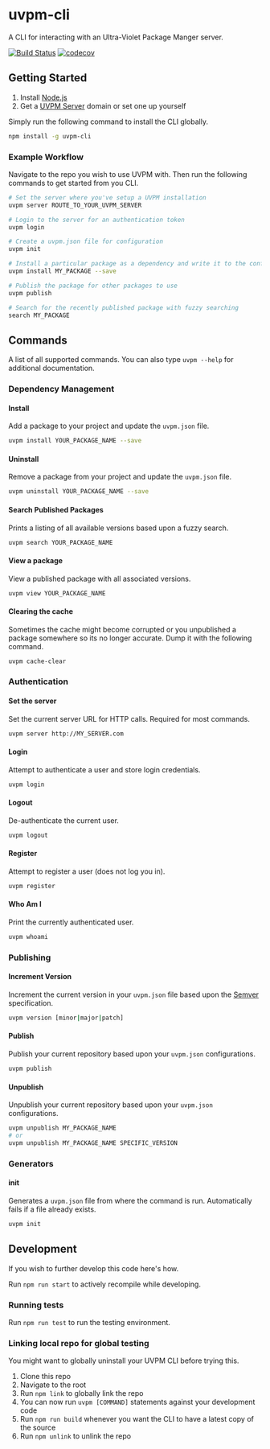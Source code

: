 # uvpm-cli

A CLI for interacting with an Ultra-Violet Package Manger server.

[![Build Status](https://travis-ci.org/ashblue/uvpm-cli.svg?branch=master)](https://travis-ci.org/ashblue/uvpm-cli)
[![codecov](https://codecov.io/gh/ashblue/uvpm-cli/branch/master/graph/badge.svg)](https://codecov.io/gh/ashblue/uvpm-cli)

## Getting Started

1. Install [Node.js](https://nodejs.org)
1. Get a [UVPM Server](https://github.com/ashblue/uvpm-server) domain or set one up yourself

Simply run the following command to install the CLI globally.

```bash
npm install -g uvpm-cli
```

### Example Workflow

Navigate to the repo you wish to use UVPM with. Then run the following commands to get started from you CLI.

```bash
# Set the server where you've setup a UVPM installation
uvpm server ROUTE_TO_YOUR_UVPM_SERVER

# Login to the server for an authentication token
uvpm login

# Create a uvpm.json file for configuration
uvpm init

# Install a particular package as a dependency and write it to the config
uvpm install MY_PACKAGE --save

# Publish the package for other packages to use
uvpm publish

# Search for the recently published package with fuzzy searching
search MY_PACKAGE
```

## Commands

A list of all supported commands. You can also type `uvpm --help` for additional documentation.

### Dependency Management

#### Install

Add a package to your project and update the `uvpm.json` file.

```bash
uvpm install YOUR_PACKAGE_NAME --save
```

#### Uninstall

Remove a package from your project and update the `uvpm.json` file.

```bash
uvpm uninstall YOUR_PACKAGE_NAME --save
```

#### Search Published Packages

Prints a listing of all available versions based upon a fuzzy search.

```bash
uvpm search YOUR_PACKAGE_NAME
```

#### View a package

View a published package with all associated versions.

```bash
uvpm view YOUR_PACKAGE_NAME
```

#### Clearing the cache

Sometimes the cache might become corrupted or you unpublished a package somewhere so its no longer accurate.
Dump it with the following command.

```bash
uvpm cache-clear
```

### Authentication

#### Set the server

Set the current server URL for HTTP calls. Required for most commands.

```bash
uvpm server http://MY_SERVER.com
```

#### Login

Attempt to authenticate a user and store login credentials.

```bash
uvpm login
```

#### Logout

De-authenticate the current user.

```bash
uvpm logout
```

#### Register

Attempt to register a user (does not log you in).

```bash
uvpm register
```

#### Who Am I

Print the currently authenticated user.

```bash
uvpm whoami
```

### Publishing

#### Increment Version

Increment the current version in your `uvpm.json` file based upon the [Semver](https://semver.org/) specification.

```bash
uvpm version [minor|major|patch]
```

#### Publish

Publish your current repository based upon your `uvpm.json` configurations.

```bash
uvpm publish
```

#### Unpublish

Unpublish your current repository based upon your `uvpm.json` configurations.

```bash
uvpm unpublish MY_PACKAGE_NAME
# or
uvpm unpublish MY_PACKAGE_NAME SPECIFIC_VERSION
```

### Generators

#### init

Generates a `uvpm.json` file from where the command is run. Automatically fails if a file already exists.

```bash
uvpm init
```

## Development

If you wish to further develop this code here's how.

Run `npm run start` to actively recompile while developing.

### Running tests

Run `npm run test` to run the testing environment.

### Linking local repo for global testing

You might want to globally uninstall your UVPM CLI before trying this.

1. Clone this repo
1. Navigate to the root
1. Run `npm link` to globally link the repo
1. You can now run `uvpm [COMMAND]` statements against your development code
1. Run `npm run build` whenever you want the CLI to have a latest copy of the source
1. Run `npm unlink` to unlink the repo
